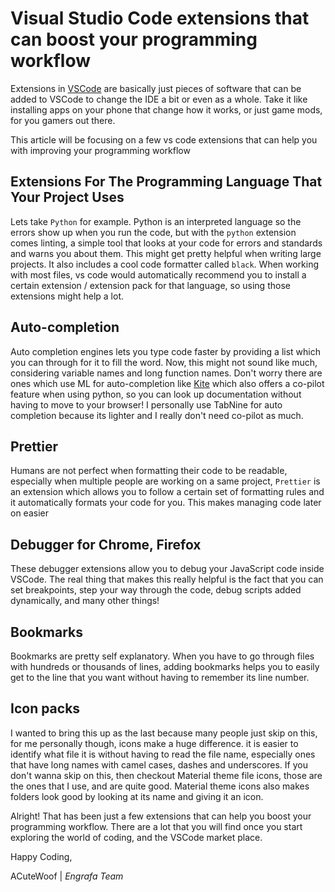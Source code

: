 # Visual Studio Code extensions that can boost your programming workflow

Extensions in [VSCode](https://code.visualstudio.com/) are basically just pieces of software that can be added to VSCode to change the IDE a bit or even as a whole. Take it like installing apps on your phone that change how it works, or just game mods, for you gamers out there.

This article will be focusing on a few vs code extensions that can help you with improving your programming workflow

## Extensions For The Programming Language That Your Project Uses
Lets take `Python` for example.
Python is an interpreted language so the errors show up when you run the code, but with the `python` extension comes linting, a simple tool that looks at your code for errors and standards and warns you about them. This might get pretty helpful when writing large projects.
It also includes a cool code formatter called `black`.
When working with most files, vs code would automatically recommend you to install a certain extension / extension pack for that language, so using those extensions might help a lot.

## Auto-completion
Auto completion engines lets you type code faster by providing a list which you can <tab> through for it to fill the word.
Now, this might not sound like much, considering variable names and long function names. Don't worry there are ones which use ML for auto-completion like [Kite](https://kite.com/) which also offers a co-pilot feature when using python, so you can look up documentation without having to move to your browser!
I personally use TabNine for auto completion because its lighter and I really don't need co-pilot as much.

## Prettier
Humans are not perfect when formatting their code to be readable, especially when multiple people are working on a same project, `Prettier` is an extension which allows you to follow a certain set of formatting rules and it automatically formats your code for you.
This makes managing code later on easier

## Debugger for Chrome, Firefox
These debugger extensions allow you to debug your JavaScript code inside VSCode.
The real thing that makes this really helpful is the fact that you can set breakpoints, step your way through the code, debug scripts added dynamically, and many other things!

## Bookmarks
Bookmarks are pretty self explanatory.
When you have to go through files with hundreds or thousands of lines, adding bookmarks helps you to easily get to the line that you want without having to remember its line number.

## Icon packs
I wanted to bring this up as the last because many people just skip on this, for me personally though, icons make a huge difference.
it is easier to identify what file it is without having to read the file name, especially ones that have long names with camel cases, dashes and underscores.
If you don't wanna skip on this, then checkout Material theme file icons, those are the ones that I use, and are quite good.
Material theme icons also makes folders look good by looking at its name and giving it an icon.

Alright! That has been just a few extensions that can help you boost your programming workflow. There are a lot that you will find once you start exploring the world of coding, and the VSCode market place.

Happy Coding,

ACuteWoof | _Engrafa Team_
